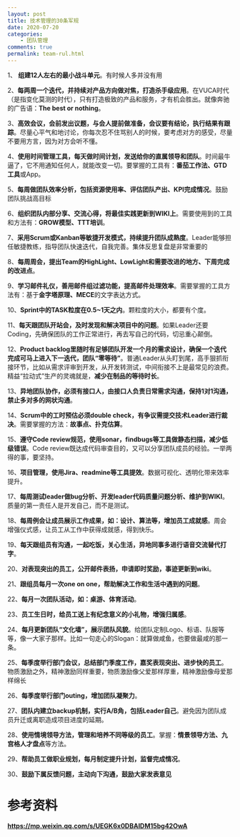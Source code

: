 ```yaml
---
layout: post
title: 技术管理的30条军规
date: 2020-07-20
categories:
    - 团队管理
comments: true
permalink: team-rul.html
---
```


1、 **组建12人左右的最小战斗单元**。有时候人多并没有用

2、**每两周一个迭代，并持续对产品方向做对焦，打造杀手级应用**。在VUCA时代（是指变化莫测的时代），只有打造极致的产品和服务，才有机会胜出。就像奔驰的广告语：**The best or nothing**。

3、**高效会议，会前发出议题，与会人提前做准备，会议要有结论，执行结果有跟踪**。尽量心平气和地讨论，你每次忍不住骂别人的时候，要考虑对方的感受，尽量不要用方言，因为对方会听不懂。

4、**使用时间管理工具，每天做时间计划，发送给你的直属领导和团队**。时间最牛逼了，它不用通知任何人，就能改变一切。要掌握的工具有：**番茄工作法、GTD工具**或App。

5、**每周做团队效率分析，包括资源使用率、评估团队产出、KPI完成情况**。鼓励团队挑战高目标

6、**组织团队内部分享、交流心得，将最佳实践更新到WIKI上**。需要使用到的工具和方法有：**GROW模型、TTT培训**。

7、**采用Scrum或Kanban等敏捷开发模式，持续提升团队成熟度**。Leader能够担任敏捷教练，指导团队快速迭代，自我完善。集体反思复盘是非常重要的

8、**每周周会，提出Team的HighLight、LowLight和需要改进的地方、下周完成的改进点**。

9、**学习邮件礼仪，善用邮件组过滤功能，提高邮件处理效率**。需要掌握的工具方法有：基于**金字塔原理、MECE**的文字表达方式。

10、**Sprint中的TASK粒度在0.5~1天之内**。颗粒度的大小，都要有个度。

11、**每天跟团队开站会，及时发现和解决项目中的问题**。如果Leader还要Coding，先确保团队的工作正常进行，再去写自己的代码，切忌重心颠倒。

12、**Product backlog里随时有足够团队开发一个月的需求设计，确保一个迭代完成可马上进入下一迭代，团队“零等待”**。普通Leader从头盯到尾，高手狠抓衔接环节，比如从需求评审到开发，从开发转测试，中间衔接不上是最常见的浪费。精益“拉动式”生产的灵魂就是，**减少在制品的等待时长**。

13、**异地团队协作，必须有接口人，由接口人负责日常需求沟通，保持1对1沟通，禁止多对多的网状沟通**。

14、**Scrum中的工时预估必须double check，有争议需提交技术Leader进行裁决**。需要掌握的方法：**故事点、扑克估算**。

15、**遵守Code review规范，使用sonar，findbugs等工具做静态扫描，减少低级错误**。Code review既达成代码审查目的，又可以分享团队成员的经验。一举两得的事，要坚持。

16、**项目管理，使用Jira、readmine等工具提效**。数据可视化、透明化带来效率提升。

17、**每周测试leader做bug分析、开发leader代码质量问题分析、维护到WIKI**。质量的第一责任人是开发自己，而不是测试。

18、**每周例会让成员展示工作成果，如：设计、算法等，增加员工成就感**。周会增强仪式感，让员工从工作中获得成就感，得到快乐。

19、**每天跟组员有沟通，一起吃饭，关心生活，异地同事多进行语音交流替代打字**。

20、**对表现突出的员工，公开邮件表扬，申请即时奖励，事迹更新到wiki**。

21、**跟组员每月一次one on one，帮助解决工作和生活中遇到的问题**。

22、**每月一次团队活动，如：桌游、体育活动**。

23、**员工生日时，给员工送上有纪念意义的小礼物，增强归属感**。

24、**每月更新团队“文化墙”，展示团队风貌**。给团队定制Logo、标语、队服等等，像一大家子那样。比如一句走心的Slogan：就算做咸鱼，也要做最咸的那一条。

25、**每季度举行部门会议，总结部门季度工作，嘉奖表现突出、进步快的员工**。物质激励之外，精神激励同样重要，物质激励像父爱那样厚重，精神激励像母爱那样绵长

26、**每季度举行部门outing，增加团队凝聚力**。

27、**团队内建立backup机制，实行A/B角，包括Leader自己**。避免因为团队成员升迁或离职造成项目进度的延期。

28、**使用情境领导方法，管理和培养不同等级的员工**。掌握：**情景领导方法、九宫格人才盘点**等方法。

29、**帮助员工做职业规划，每月制定提升计划，监督完成情况**。

30、**鼓励下属反馈问题，主动向下沟通，鼓励大家发表意见**

#  参考资料

**https://mp.weixin.qq.com/s/UEGK6x0DBAIDM15bg42OwA**